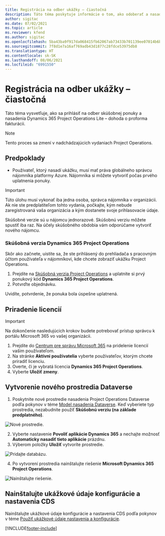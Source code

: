 ```yaml
---
title: Registrácia na odber ukážky – čiastočná
description: Táto téma poskytuje informácie o tom, ako odoberať a nasadiť jednoduché nasadenie Project Operations – dohoda o fakturácii pro forma.
author: sigitac
ms.date: 07/02/2021
ms.topic: article
ms.reviewer: kfend
ms.author: sigitac
ms.openlocfilehash: 5ba43ba9f917da068415fb62067ab73433b701139ee07014b6bd8c02612008ce
ms.sourcegitcommit: 7f8d1e7a16af769adb43d1877c28fdce53975db8
ms.translationtype: HT
ms.contentlocale: sk-SK
ms.lasthandoff: 08/06/2021
ms.locfileid: "6991550"
---
```

# <a name="sign-up-for-a-preview-subscription---lite"></a>Registrácia na odber ukážky – čiastočná 

Táto téma vysvetľuje, ako sa prihlásiť na odber skúšobnej ponuky a nasadenia Dynamics 365 Project Operations Lite – dohoda o proforma fakturácii.

> [!NOTE]
> Tento proces sa zmení v nadchádzajúcich vydaniach Project Operations.

## <a name="prerequisites"></a>Predpoklady
- Používateľ, ktorý nasadí ukážku, musí mať práva globálneho správcu nájomníka platformy Azure. Nájomníka si môžete vytvoriť počas prvého uplatnenia ponuky.

> [!IMPORTANT]
> Túto úlohu musí vykonať iba jedna osoba, správca nájomníka v organizácii. Ak nie ste predplatiteľom tohto vydania, počkajte, kým nebude zaregistrovaná vaša organizácia a kým dostanete svoje prihlasovacie údaje.
> 
> Skúšobné verzie sú u nájomcu jednorazové. Skúšobnú verziu môžete spustiť iba raz. Na účely skúšobného obdobia vám odporúčame vytvoriť nového nájomcu.

### <a name="dynamics-365-project-operations-trial"></a>Skúšobná verzia Dynamics 365 Project Operations 

Skôr ako začnete, uistite sa, že ste prihlásený do prehliadača s pracovným účtom používateľa v nájomníkovi, kde chcete zobraziť ukážku Project Operations.

1. Prejdite na [Skúšobná verzia Project Operations](https://aka.ms/try-po) a uplatnite si prvý ponukový kód **Dynamics 365 Project Operations**.
2. Potvrďte objednávku.

  Uvidíte, potvrdenie, že ponuka bola úspešne uplatnená.

## <a name="assign-licenses"></a>Priradenie licencií

> [!IMPORTANT]
> Na dokončenie nasledujúcich krokov budete potrebovať prístup správcu k portálu Microsoft 365 vo vašej organizácii.


1. Prejdite do [Centrum pre správu Microsoft 365](https://portal.office.com/) na pridelenie licencií vašim používateľom.
2. Na stránke **Aktívni používatelia** vyberte používateľov, ktorým chcete priradiť licenciu.
3. Overte, či je vybratá licencia **Dynamics 365 Project Operations**. 
4. Vyberte **Uložiť zmeny**.

## <a name="create-a-new-dataverse-environment"></a>Vytvorenie nového prostredia Dataverse

1. Poskytnite nové prostredie nasadenia Project Operations Dataverse podľa pokynov v téme [Model nasadenia Dataverse](lite-deployment.md). Keď vyberiete typ prostredia, nezabudnite použiť **Skúšobnú verziu (na základe predplatného)**.

  ![Nové prostredie.](./media/19CreateEnvironment.png)

2. Vyberte nastavenie **Povoliť aplikácie Dynamics 365** a nechajte možnosť **Automaticky nasadiť tieto aplikácie** prázdnu.  
3. Výberom položky **Uložiť** vytvoríte prostredie.

  ![Pridajte databázu.](./media/20CreateEnvironment1.png)

4. Po vytvorení prostredia nainštalujte riešenie **Microsoft Dynamics 365 Project Operations**. 

![Nainštalujte riešenie.](./media/21InstallSolution.png)

## <a name="install-a-cds-configuration-and-setup-demo-data"></a>Nainštalujte ukážkové údaje konfigurácie a nastavenia CDS

Nainštalujte ukážkové údaje konfigurácie a nastavenia CDS podľa pokynov v téme [Použiť ukážkové údaje nastavenia a konfigurácie](lite-apply-demo-setup-config-data.md).


[!INCLUDE[footer-include](../includes/footer-banner.md)]
